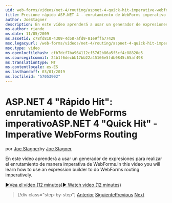 ```yaml
---
uid: web-forms/videos/net-4/routing/aspnet-4-quick-hit-imperative-webforms-routing
title: Presione rápido ASP.NET 4 - enrutamiento de WebForms imperativo
author: JoeStagner
description: En este vídeo aprenderá a usar un generador de expresiones para realizar el enrutamiento de manera imperativa de WebForms.
ms.author: riande
ms.date: 11/05/2009
ms.assetid: c78fd810-4309-4d58-afd9-81e9ffa77429
msc.legacyurl: /web-forms/videos/net-4/routing/aspnet-4-quick-hit-imperative-webforms-routing
msc.type: video
ms.openlocfilehash: cfb7dcf7ba964112cf57d2b86a5f5cf4c88820e5
ms.sourcegitcommit: 24b1f6decbb17bb22a45166e5fdb0845c65af498
ms.translationtype: MT
ms.contentlocale: es-ES
ms.lasthandoff: 03/01/2019
ms.locfileid: "57053902"
---
```

<a name="aspnet-4-quick-hit---imperative-webforms-routing"></a><span data-ttu-id="aa5fe-103">ASP.NET 4 "Rápido Hit": enrutamiento de WebForms imperativo</span><span class="sxs-lookup"><span data-stu-id="aa5fe-103">ASP.NET 4 "Quick Hit" - Imperative WebForms Routing</span></span>
====================
<span data-ttu-id="aa5fe-104">por [Joe Stagner](https://github.com/JoeStagner)</span><span class="sxs-lookup"><span data-stu-id="aa5fe-104">by [Joe Stagner](https://github.com/JoeStagner)</span></span>

<span data-ttu-id="aa5fe-105">En este vídeo aprenderá a usar un generador de expresiones para realizar el enrutamiento de manera imperativa de WebForms.</span><span class="sxs-lookup"><span data-stu-id="aa5fe-105">In this video you will learn how to use an expression builder to do WebForms routing imperatively.</span></span> 

[<span data-ttu-id="aa5fe-106">&#9654;Vea el vídeo (12 minutos)</span><span class="sxs-lookup"><span data-stu-id="aa5fe-106">&#9654; Watch video (12 minutes)</span></span>](https://channel9.msdn.com/Blogs/ASP-NET-Site-Videos/aspnet-4-quick-hit-imperative-webforms-routing)

> [!div class="step-by-step"]
> <span data-ttu-id="aa5fe-107">[Anterior](aspnet-4-quick-hit-permanent-redirect.md)
> [Siguiente](aspnet-4-quick-hit-declarative-webforms-routing.md)</span><span class="sxs-lookup"><span data-stu-id="aa5fe-107">[Previous](aspnet-4-quick-hit-permanent-redirect.md)
[Next](aspnet-4-quick-hit-declarative-webforms-routing.md)</span></span>
